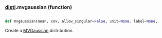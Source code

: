 ### [distl](distl.md).mvgaussian (function)


```py

def mvgaussian(mean, cov, allow_singular=False, unit=None, label=None, wrap_at=None)

```



Create a [MVGaussian](MVGaussian.md) distribution.

